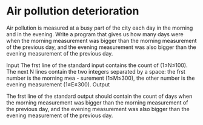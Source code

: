 # Air pollution deterioration
  Air pollution is measured at a busy part of the city each day in the morning and in the
evening.
  Write a program that gives us how many days were when the morning measurement was
bigger than the morning measurement of the previous day, and the evening measurement
was also bigger than the evening measurement of the previous day.

Input 
The frst line of the standard input contains the count of (1≤N≤100). The next N
lines contain the two integers separated by a space: the frst number is the morning mea -
surement (1≤M≤300), the other number is the evening measurement (1≤E≤300).
Output 

The frst line of the standard output should contain the count of days when the
morning measurement was bigger than the morning measurement of the previous day, and
the evening measurement was also bigger than the evening measurement of the previous
day.
